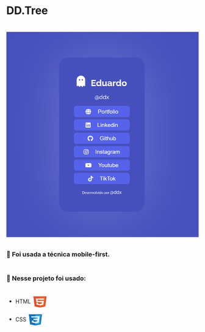 
<h1> DD.Tree <h1>
 
  ![App Screenshot](Assets/preview.png)
  
### 📱 Foi usada a técnica mobile-first.<br><br> 
### 💾 Nesse projeto foi usado: <br><br>
- HTML <img align="center" alt="HTML" height="30" width="40" src="https://raw.githubusercontent.com/devicons/devicon/master/icons/html5/html5-original.svg"><br><br>
- CSS <img align="center" alt="CSS" height="30" width="40" src="https://raw.githubusercontent.com/devicons/devicon/master/icons/css3/css3-original.svg">
  
